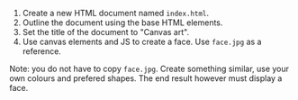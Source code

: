 1. Create a new HTML document named `index.html`.
2. Outline the document using the base HTML elements.
3. Set the title of the document to "Canvas art".
4. Use canvas elements and JS to create a face. Use `face.jpg` as a reference.

Note: you do not have to copy `face.jpg`. Create something similar, use your own colours and prefered shapes. The end result however must display a face.

